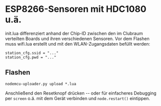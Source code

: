 # ESP8266-Sensoren mit HDC1080 u.ä.

init.lua differenziert anhand der Chip-ID zwischen den im Clubraum verteilten Boards und ihren verschiedenen Sensoren.
Vor dem Flashen muss wifi.lua erstellt und mit den WLAN-Zugangsdaten befüllt werden:

```
station_cfg.ssid = "..."
station_cfg.pwd = "..."
```

## Flashen

```
nodemcu-uploader.py upload *.lua
```

Anschließend den Resetknopf drücken -- oder für einfacheres Debugging per `screen` o.ä. mit dem Gerät verbinden und `node.restart()` eintippen.
